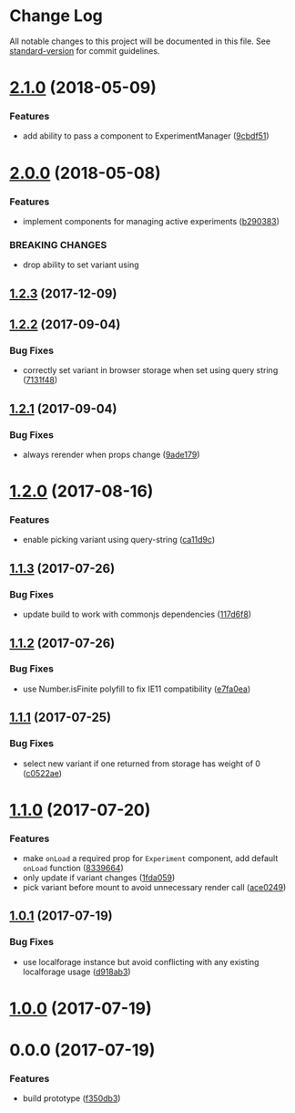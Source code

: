 # Change Log

All notable changes to this project will be documented in this file. See [standard-version](https://github.com/conventional-changelog/standard-version) for commit guidelines.

<a name="2.1.0"></a>
# [2.1.0](https://github.com/danhayden/react-simple-experiment/compare/v2.0.0...v2.1.0) (2018-05-09)


### Features

* add ability to pass a component to ExperimentManager ([9cbdf51](https://github.com/danhayden/react-simple-experiment/commit/9cbdf51))



<a name="2.0.0"></a>
# [2.0.0](https://github.com/danhayden/react-simple-experiment/compare/v1.2.3...v2.0.0) (2018-05-08)


### Features

* implement components for managing active experiments ([b290383](https://github.com/danhayden/react-simple-experiment/commit/b290383))


### BREAKING CHANGES

* drop ability to set variant using <Experiment />



<a name="1.2.3"></a>
## [1.2.3](https://github.com/danhayden/react-simple-experiment/compare/v1.2.2...v1.2.3) (2017-12-09)



<a name="1.2.2"></a>
## [1.2.2](https://github.com/danhayden/react-simple-experiment/compare/v1.2.1...v1.2.2) (2017-09-04)


### Bug Fixes

* correctly set variant in browser storage when set using query string ([7131f48](https://github.com/danhayden/react-simple-experiment/commit/7131f48))



<a name="1.2.1"></a>
## [1.2.1](https://github.com/danhayden/react-simple-experiment/compare/v1.2.0...v1.2.1) (2017-09-04)


### Bug Fixes

* always rerender when props change ([9ade179](https://github.com/danhayden/react-simple-experiment/commit/9ade179))



<a name="1.2.0"></a>
# [1.2.0](https://github.com/danhayden/react-simple-experiment/compare/v1.1.3...v1.2.0) (2017-08-16)


### Features

* enable picking variant using query-string ([ca11d9c](https://github.com/danhayden/react-simple-experiment/commit/ca11d9c))



<a name="1.1.3"></a>
## [1.1.3](https://github.com/danhayden/react-simple-experiment/compare/v1.1.2...v1.1.3) (2017-07-26)


### Bug Fixes

* update build to work with commonjs dependencies ([117d6f8](https://github.com/danhayden/react-simple-experiment/commit/117d6f8))



<a name="1.1.2"></a>
## [1.1.2](https://github.com/danhayden/react-simple-experiment/compare/v1.1.1...v1.1.2) (2017-07-26)


### Bug Fixes

* use Number.isFinite polyfill to fix IE11 compatibility ([e7fa0ea](https://github.com/danhayden/react-simple-experiment/commit/e7fa0ea))



<a name="1.1.1"></a>
## [1.1.1](https://github.com/danhayden/react-simple-experiment/compare/v1.1.0...v1.1.1) (2017-07-25)


### Bug Fixes

* select new variant if one returned from storage has weight of 0 ([c0522ae](https://github.com/danhayden/react-simple-experiment/commit/c0522ae))



<a name="1.1.0"></a>
# [1.1.0](https://github.com/danhayden/react-simple-experiment/compare/v1.0.1...v1.1.0) (2017-07-20)


### Features

* make `onLoad` a required prop for `Experiment` component, add default `onLoad` function ([8339664](https://github.com/danhayden/react-simple-experiment/commit/8339664))
* only update if variant changes ([1fda059](https://github.com/danhayden/react-simple-experiment/commit/1fda059))
* pick variant before mount to avoid unnecessary render call ([ace0249](https://github.com/danhayden/react-simple-experiment/commit/ace0249))



<a name="1.0.1"></a>
## [1.0.1](https://github.com/danhayden/react-simple-experiment/compare/v1.0.0...v1.0.1) (2017-07-19)


### Bug Fixes

* use localforage instance but avoid conflicting with any existing localforage usage ([d918ab3](https://github.com/danhayden/react-simple-experiment/commit/d918ab3))



<a name="1.0.0"></a>
# [1.0.0](https://github.com/danhayden/react-simple-experiment/compare/v0.0.0...v1.0.0) (2017-07-19)



<a name="0.0.0"></a>
# 0.0.0 (2017-07-19)


### Features

* build prototype ([f350db3](https://github.com/danhayden/react-simple-experiment/commit/f350db3))
